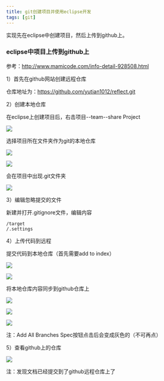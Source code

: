 ```yaml
---
title: git创建项目并使用eclipse开发
tags: [git]
---
```


实现先在eclipse中创建项目，然后上传到github上。

### eclipse中项目上传到github上

参考：http://www.mamicode.com/info-detail-928508.html

1）首先在github网站创建远程仓库

仓库地址为：https://github.com/yutian1012/reflect.git

2）创建本地仓库

在eclipse上创建项目后，右击项目--team--share Project

![](/images/tools/git/project/share_project.png)

选择项目所在文件夹作为git的本地仓库

![](/images/tools/git/project/share_project_local_repository.png)

![](/images/tools/git/project/share_project_create_local_repository.png)

会在项目中出现.git文件夹

![](/images/tools/git/project/project_git_flod.png)

3）编辑忽略提交的文件

新建并打开.gitignore文件，编辑内容

```
/target
/.settings
```

4）上传代码到远程

提交代码到本地仓库（首先需要add to index）

![](/images/tools/git/project/project_commit_local.png)

![](/images/tools/git/project/project_commit_local_code.png)

将本地仓库内容同步到github仓库上

![](/images/tools/git/project/project_remote_set.png)

![](/images/tools/git/project/project_remote_set2.png)

![](/images/tools/git/project/project_remote_set3.png)

注：Add All Branches Spec按钮点击后会变成灰色的（不可再点）

5）查看github上的仓库

![](/images/tools/git/project/project_remote_set4.png)

注：发现文档已经提交到了github远程仓库上了